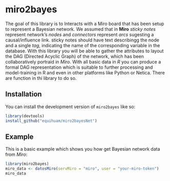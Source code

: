 
# miro2bayes

<!-- badges: start -->
<!-- badges: end -->

The goal of this library is to Interacts with a Miro board that has been
setup to represent a Bayesian network. We assumed that in **Miro**
*sticky notes* represent network’s *nodes* and *connectors* represent
*arcs* sugesting a causal/influence link. sticky notes should have text
describingg the node and a single *tag*, indicating the name of the
corresponding variable in the database. With this library you will be
able to gather the attributes to layout the DAG (Directed Acyclic Graph)
of the network, which has been collaboratively portraid in *Miro*. With
all basic data in *R* you can produce a formal DAG representation which
is suitable to further processing and model-training in R and even in
other platforms like Python or Netica. There are function in thi library
to do so.

## Installation

You can install the development version of `miro2bayes` like so:

``` r
library(devtools)
install_github("equihuam/miro2bayesNet")
```

## Example

This is a basic example which shows you how get Bayesian network data
from *Miro*:

``` r
library(miro2bayes)
miro_data <- datosMiro(servMiro = "miro", user = "your-miro-token")
miro_data
```
